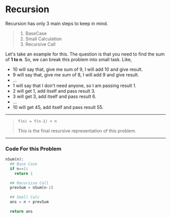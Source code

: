 # Recursion

Recursion has only 3 main steps to keep in mind.

>1. BaseCase
>2. Small Calculation
>3. Recursive Call

Let's take an example for this. The question is that you need to find the sum of **1 to n**.
So, we can break this problem into small task. Like,

- 10 will say that, give me sum of 9, I will add 10 and give result.
- 9 will say that, give me sum of 8, I will add 9 and give result.
- ...
- 1 will say that I don't need anyone, so I am passing result 1.
- 2 will get 1, add itself and pass result 3.
- 3 will get 3, add itself and pass result 6.
- ...
- 10 will get 45, add itself and pass result 55.

-------

> `f(n) = f(n-1) + n`
>
>This is the final resursive representation of this problem.

-----------

### Code For this Problem

```python
nSum(n):
  ## Base Case
  if n==1: 
    return 1
 
  ## Recursive Call
  prevSum = nSum(n-1)
 
  ## Small Calc
  ans = n + prevSum
 
  return ans
```
